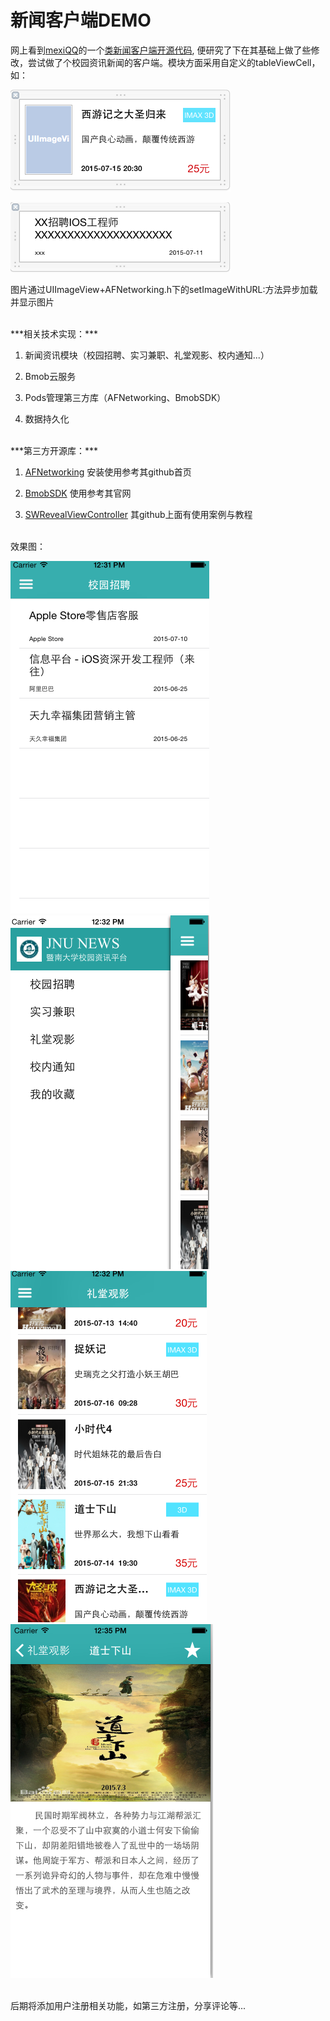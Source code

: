 #  新闻客户端DEMO
网上看到[mexiQQ](https://github.com/mexiQQ)的一个[类新闻客户端开源代码](https://github.com/mexiQQ/VReader-iOS), 便研究了下在其基础上做了些修改，尝试做了个校园资讯新闻的客户端。模块方面采用自定义的tableViewCell，如：

![image](https://github.com/yankwan/JnuNews/raw/master/Readme/cell1.png)

![image](https://github.com/yankwan/JnuNews/raw/master/Readme/cell2.png)

图片通过UIImageView+AFNetworking.h下的setImageWithURL:方法异步加载并显示图片

</br>
***相关技术实现：***

1. 新闻资讯模块（校园招聘、实习兼职、礼堂观影、校内通知...）

2. Bmob云服务

3. Pods管理第三方库（AFNetworking、BmobSDK）

4. 数据持久化

</br>
***第三方开源库：***

1. [AFNetworking](https://github.com/AFNetworking/AFNetworking) 安装使用参考其github首页

2. [BmobSDK](http://www.bmob.cn/) 使用参考其官网

3. [SWRevealViewController](https://github.com/John-Lluch/SWRevealViewController) 其github上面有使用案例与教程

</br>
效果图：

![image](https://github.com/yankwan/JnuNews/raw/master/Readme/cover1.png)
![image](https://github.com/yankwan/JnuNews/raw/master/Readme/cover2.png)
![image](https://github.com/yankwan/JnuNews/raw/master/Readme/cover3.png)
![image](https://github.com/yankwan/JnuNews/raw/master/Readme/cover4.png)

</br>
后期将添加用户注册相关功能，如第三方注册，分享评论等...
